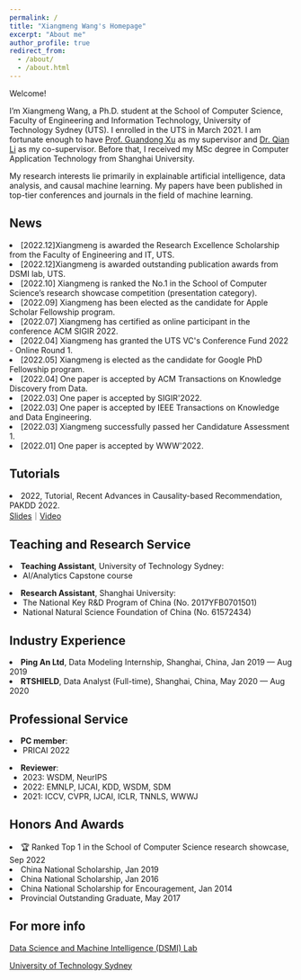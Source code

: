 ```yaml
---
permalink: /
title: "Xiangmeng Wang's Homepage"
excerpt: "About me"
author_profile: true
redirect_from: 
  - /about/
  - /about.html
---
```

Welcome!

I’m Xiangmeng Wang, a Ph.D. student at the School of Computer Science, Faculty of Engineering and Information Technology, University of Technology Sydney (UTS). I enrolled in the UTS in March 2021. I am fortunate enough to have [Prof. Guandong Xu](https://profiles.uts.edu.au/Guandong.Xu) as my supervisor and [Dr. Qian Li](https://sites.google.com/view/qian/) as my co-supervisor. Before that, I received my MSc degree in Computer Application Technology from Shanghai University.

My research interests lie primarily in explainable artificial intelligence, data analysis, and causal machine learning. My papers have been published in top-tier conferences and journals in the field of machine learning.

News
------
<li>[2022.12]Xiangmeng is awarded the Research Excellence Scholarship from the Faculty of Engineering and IT, UTS.</li>
<li>[2022.12]Xiangmeng is awarded outstanding publication awards from DSMI lab, UTS.</li>
<li>[2022.10] Xiangmeng is ranked the No.1 in the School of Computer Science’s research showcase competition (presentation category).</li>
<li>[2022.09] Xiangmeng has been elected as the candidate for Apple Scholar Fellowship program.</li>
<li>[2022.07] Xiangmeng has certified as online participant in the conference ACM SIGIR 2022.</li>
<li>[2022.04] Xiangmeng has granted the UTS VC's Conference Fund 2022 - Online Round 1.</li>
<li>[2022.05] Xiangmeng is elected as the candidate for Google PhD Fellowship program.</li>
<li>[2022.04] One paper is accepted by ACM Transactions on Knowledge Discovery from Data.</li>
<li>[2022.03] One paper is accepted by SIGIR'2022.</li>
<li>[2022.03] One paper is accepted by IEEE Transactions on Knowledge and Data Engineering.</li>
<li>[2022.03] Xiangmeng successfully passed her Candidature Assessment 1.</li>
<li>[2022.01] One paper is accepted by WWW'2022.</li>

Tutorials
------
<li> 2022, Tutorial, Recent Advances in Causality-based Recommendation, PAKDD 2022.
<br><a href="https://drive.google.com/file/d/1hN1_7S-eSiEUDJe-HHKOGKTGFLYbcU8S/view?usp=sharing">Slides</a>｜<a href="https://www.youtube.com/watch?v=s4Z12CBYwO8">Video</a>
</li>

Teaching and Research Service
------
<li><strong>Teaching Assistant</strong>, University of Technology Sydney:
  <ul>
  <li>AI/Analytics Capstone course</li>
  </ul>
</li>
<li><strong>Research Assistant</strong>, Shanghai University:
  <ul>
  <li>The National Key R&D Program of China (No. 2017YFB0701501)</li>
  <li>National Natural Science Foundation of China (No. 61572434)</li> 
  </ul>
</li>

Industry Experience
------
<li><strong>Ping An Ltd</strong>, Data Modeling Internship, Shanghai, China, Jan 2019 — Aug 2019</li>
<li><strong>RTSHIELD</strong>, Data Analyst (Full-time), Shanghai, China, May 2020 — Aug 2020</li>

Professional Service
------
<li><strong>PC member</strong>:
  <ul>
  <li>PRICAI 2022</li>
  </ul>
</li>
<li><strong>Reviewer</strong>:
  <ul>
  <li>2023: WSDM, NeurIPS</li>
  <li>2022: EMNLP, IJCAI, KDD, WSDM, SDM</li>
  <li>2021: ICCV, CVPR, IJCAI, ICLR, TNNLS, WWWJ</li>
  </ul>
</li>

Honors And Awards
------
<li>🏆 Ranked Top 1 in the School of Computer Science research showcase, Sep 2022</li>
<li>China National Scholarship, Jan 2019</li>
<li>China National Scholarship, Jan 2016</li>
<li>China National Scholarship for Encouragement, Jan 2014</li>
<li>Provincial Outstanding Graduate, May 2017</li>

For more info
------
[Data Science and Machine Intelligence (DSMI) Lab](http://dsmi.tech/)

[University of Technology Sydney](https://www.uts.edu.au/)


<script type='text/javascript' id='clustrmaps' src='//cdn.clustrmaps.com/map_v2.js?cl=ffffff&w=a&t=n&d=edJENQE-YAplJdSplPtr5U3kvY7G0GzS18sPk7RADCg&co=97aebf&cmo=d13333&cmn=ffe40d'></script>